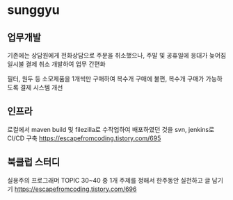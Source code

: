 # sunggyu

## 업무개발
기존에는 상담원에게 전화상담으로 주문을 취소했으나, 주말 및 공휴일에 응대가 늦어짐
일시불 결제 취소 개발하여 업무 간편화 

필터, 원두 등 소모제품을 1개씩만 구매하여 복수개 구매에 불편,
복수개 구매가 가능하도록 결제 시스템 개선

## 인프라
로컬에서 maven build 및 filezilla로 수작업하여 배포하였던 것을
svn, jenkins로 CI/CD 구축
https://escapefromcoding.tistory.com/695

## 북클럽 스터디
실용주의 프로그래머 TOPIC 30~40 중 1개 주제를 정해서 한주동안 실천하고 글 남기기
https://escapefromcoding.tistory.com/696